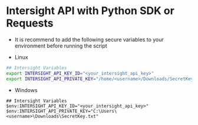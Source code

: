 # Intersight API with Python SDK or Requests

- It is recommend to add the following secure variables to your environment before running the script

- Linux

```bash
## Intersight Variables
export INTERSIGHT_API_KEY_ID="<your_intersight_api_key>"
export INTERSIGHT_API_PRIVATE_KEY="/home/<username>/Downloads/SecretKey.txt"
```

- Windows

```shell
## Intersight Variables
$env:INTERSIGHT_API_KEY_ID="<your_intersight_api_key>"
$env:INTERSIGHT_API_PRIVATE_KEY="C:\Users\<username>\Downloads\SecretKey.txt"
```
